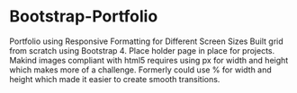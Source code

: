 # Bootstrap-Portfolio
Portfolio using Responsive Formatting for Different Screen Sizes
Built grid from scratch using Bootstrap 4. Place holder page in place for projects.
Makind images compliant with html5 requires using px for width and height which makes
more of a challenge. Formerly could use % for width and height which made it easier
to create smooth transitions.
